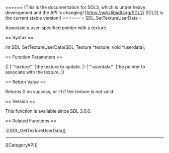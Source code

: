 ====== (This is the documentation for SDL3, which is under heavy development and the API is changing! [https://wiki.libsdl.org/SDL2/ SDL2] is the current stable version!) ======
= SDL_SetTextureUserData =

Associate a user-specified pointer with a texture.

== Syntax ==

<syntaxhighlight lang='c'>
int SDL_SetTextureUserData(SDL_Texture *texture, void *userdata);
</syntaxhighlight>

== Function Parameters ==

{|
|'''texture'''
|the texture to update.
|-
|'''userdata'''
|the pointer to associate with the texture.
|}

== Return Value ==

Returns 0 on success, or -1 if the texture is not valid.

== Version ==

This function is available since SDL 3.0.0.

== Related Functions ==

:[[SDL_GetTextureUserData]]

----
[[CategoryAPI]]



